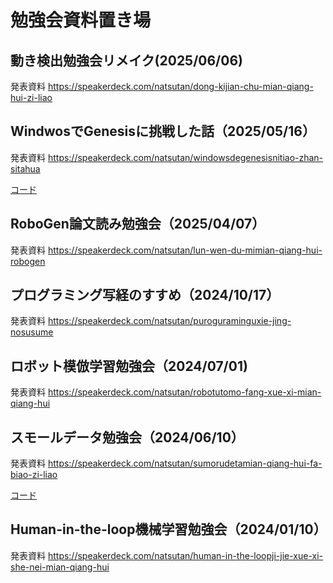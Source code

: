 # 勉強会資料置き場


## 動き検出勉強会リメイク(2025/06/06)
発表資料
https://speakerdeck.com/natsutan/dong-kijian-chu-mian-qiang-hui-zi-liao

## WindwosでGenesisに挑戦した話（2025/05/16）
発表資料
https://speakerdeck.com/natsutan/windowsdegenesisnitiao-zhan-sitahua

[コード](https://github.com/natsutan/WorkshopHub/tree/main/genesis)

## RoboGen論文読み勉強会（2025/04/07）
発表資料
https://speakerdeck.com/natsutan/lun-wen-du-mimian-qiang-hui-robogen

## プログラミング写経のすすめ（2024/10/17）
発表資料
https://speakerdeck.com/natsutan/puroguraminguxie-jing-nosusume

## ロボット模倣学習勉強会（2024/07/01)

発表資料
https://speakerdeck.com/natsutan/robotutomo-fang-xue-xi-mian-qiang-hui


## スモールデータ勉強会（2024/06/10）

発表資料
https://speakerdeck.com/natsutan/sumorudetamian-qiang-hui-fa-biao-zi-liao

[コード](https://github.com/natsutan/WorkshopHub/tree/main/Smalldata)

## Human-in-the-loop機械学習勉強会（2024/01/10）

発表資料
https://speakerdeck.com/natsutan/human-in-the-loopji-jie-xue-xi-she-nei-mian-qiang-hui

